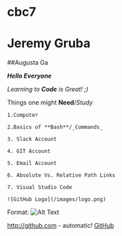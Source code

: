 # cbc7
# Jeremy Gruba
##Augusta Ga

_**Hello Everyone**_

_Learning to **Code** is Great! ;)_

Things one might **Need**/_Study_

    1.Computer

    2.Basics of **Bash**/_Commands_

    3. Slack Account

    4. GIT Account

    5. Email Account

    6. Absolute Vs. Relative Path Links

    7. Visual Studio Code

    ![GitHub Logo](/images/logo.png)
Format: ![Alt Text](url)

http://github.com - automatic!
[GitHub](http://github.com)

